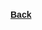 <style type="text/css" rel="stylesheet">
body {
  font:14px/22px Helvetica, Arial, sans-serif;
}
</style>



#### [Back](./../index.md)